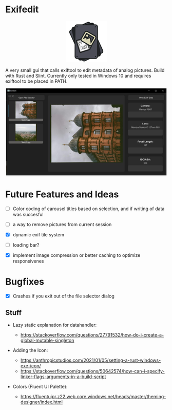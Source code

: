 # Exifedit 

<p align="center">
  <img src="recources\ExifToolIcon.png">
</p>

A very small gui that calls exiftool to edit metadata of analog pictures. Build with Rust and Slint. Currently only tested in Windows 10 and requires exiftool to be placed in PATH.

<p align="center">
  <img src="recources\ui_preview.jpg", width=500>
</p>

# Future Features and Ideas
- [ ] Color coding of carousel titles based on selection, and if writing of data was succesful
- [ ] a way to remove pictures from current session

- [x] dynamic exif tile system

- [ ] loading bar? 
- [x] implement image compression or better caching to optimize responsivenes

# Bugfixes
- [x] Crashes if you exit out of the file selector dialog

## Stuff
- Lazy static explanation for datahandler: 
   - https://stackoverflow.com/questions/27791532/how-do-i-create-a-global-mutable-singleton

- Adding the Icon:
   - https://anthropicstudios.com/2021/01/05/setting-a-rust-windows-exe-icon/
   - https://stackoverflow.com/questions/50642574/how-can-i-specify-linker-flags-arguments-in-a-build-script

- Colors (Fluent UI Palette):
   - https://fluentuipr.z22.web.core.windows.net/heads/master/theming-designer/index.html